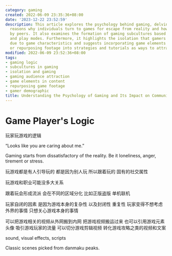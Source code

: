 ```yaml
---
category: gaming
created: 2022-06-09 23:35:36+08:00
date: '2023-12-22 23:52:59'
description: This article explores the psychology behind gaming, delving into the
  reasons why individuals turn to games for escape from reality and how it is influenced
  by peers. It also examines the formation of gaming subcultures based on legitimacy
  and play modes. Furthermore, it highlights the isolation that gamers might experience
  due to game characteristics and suggests incorporating game elements in content
  or repurposing footage into strategies and tutorials as ways to attract this audience.
modified: 2022-06-09 23:52:36+08:00
tags:
- gaming logic
- subcultures in gaming
- isolation and gaming
- gaming audience attraction
- game elements in content
- repurposing game footage
- gamer demographic
title: Understanding the Psychology of Gaming and Its Impact on Community Formation
---
```


# Game Player's Logic

玩家玩游戏的逻辑

“Looks like you are caring about me.”

Gaming starts from dissatisfactory of the reality. Be it loneliness, anger, tirement or stress.

玩游戏都是有人引导玩的 都是因为别人玩 所以跟着玩的 固有的社交属性

玩游戏和职业可能没多大关系

跟着玩会形成流派 会在不同的区域分化 比如正版盗版 单机联机

玩家自闭的因素 是因为游戏本身的复杂性 以及封闭性 重复性 玩家变得不想考虑外界的事情 只想关心游戏本身的事情

可以把游戏相关的视频从外网搬到内网 把游戏视频搬运过来 也可以引用游戏元素 头像 吸引游戏玩家的流量 可以切分游戏剪辑视频 转化游戏攻略之类的视频和文案

sound, visual effects, scripts

Classic scenes picked from danmaku peaks.
